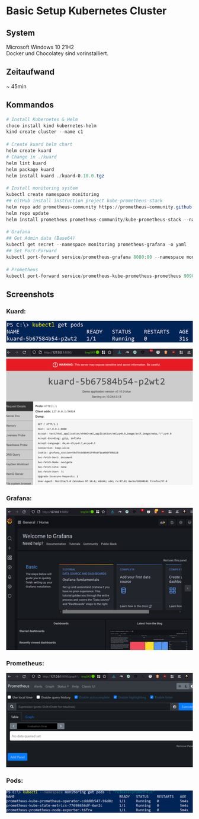 # Basic Setup Kubernetes Cluster

## System
Microsoft Windows 10 21H2  
Docker und Chocolatey sind vorinstalliert.

## Zeitaufwand 
~ 45min

## Kommandos
```powershell
# Install Kubernetes & Helm
choco install kind kubernetes-helm
kind create cluster --name c1

# Create kuard helm chart
helm create kuard
# Change in ./kuard
helm lint kuard
helm package kuard
helm install kuard ./kuard-0.10.0.tgz

# Install monitoring system
kubectl create namespace monitoring
## GitHub install instruction project kube-prometheus-stack
helm repo add prometheus-community https://prometheus-community.github.io/helm-charts
helm repo update
helm install prometheus prometheus-community/kube-prometheus-stack --namespace monitoring

# Grafana
## Get Admin data (Base64)
kubectl get secret --namespace monitoring prometheus-grafana -o yaml
## Set Port-Forward
kubectl port-forward service/prometheus-grafana 8080:80 --namespace monitoring

# Prometheus
kubectl port-forward service/prometheus-kube-prometheus-prometheus 9090:9090 --namespace monitoring

```
## Screenshots

### Kuard:

![Kuard](../images/01_kuard_pods.PNG)

![Kuard](../images/01_kuard.PNG)

### Grafana:

![Kuard](../images/01_grafana.PNG)

### Prometheus:

![Kuard](../images/01_prometheus.PNG)

### Pods:

![Kuard](../images/01_prometheus_pods.PNG)

